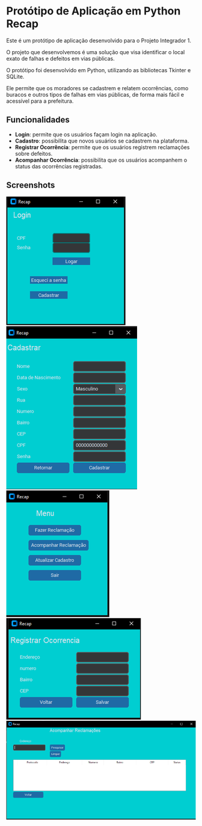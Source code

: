 # Protótipo de Aplicação em Python Recap

Este é um protótipo de aplicação desenvolvido para o Projeto Integrador 1.

O projeto que desenvolvemos é uma solução que visa identificar o local exato de falhas e defeitos em vias públicas.

O protótipo foi desenvolvido em Python, utilizando as bibliotecas Tkinter e SQLite.

Ele permite que os moradores se cadastrem e relatem ocorrências, como buracos e outros tipos de falhas em vias públicas, de forma mais fácil e acessível para a prefeitura.

## Funcionalidades

- **Login**: permite que os usuários façam login na aplicação.
- **Cadastro**: possibilita que novos usuários se cadastrem na plataforma.
- **Registrar Ocorrência**: permite que os usuários registrem reclamações sobre defeitos.
- **Acompanhar Ocorrência**: possibilita que os usuários acompanhem o status das ocorrências registradas.

## Screenshots

![Login](images/login.png)
![Cadastro](images/Cadastro.png)
![Menu](images/menu.png)
![Registrar Ocorrência](images/registrar_.png)
![Acompanhar Ocorrência](images/acompanhar.png)
